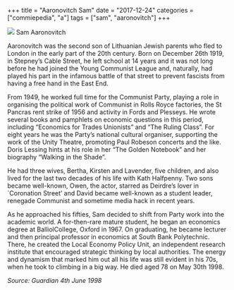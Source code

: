 +++
title = "Aaronovitch Sam"
date = "2017-12-24"
categories = ["commiepedia", "a"]
tags = ["sam", "aaronovitch"]
+++

 ![](https://grahamstevenson.me.uk/wp-content/uploads/2019/07/Aaronovitch-Sam-248x300.jpg) Sam Aaronovitch

Aaronovitch was the second son of Lithuanian Jewish parents who fled to London in the early part of the 20th century. Born on December 26th 1919, in Stepney’s Cable Street, he left school at 14 years and it was not long before he had joined the Young Communist League and, naturally, had played his part in the infamous battle of that street to prevent fascists from having a free hand in the East End.

From 1949, he worked full time for the Communist Party, playing a role in organising the political work of Communist in Rolls Royce factories, the St Pancras rent strike of 1956 and activity in Fords and Plesseys. He wrote several books and pamphlets on economic questions in this period, including “Economics for Trades Unionists” and “The Ruling Class”. For eight years he was the Party’s national cultural organiser, supporting the work of the Unity Theatre, promoting Paul Robeson concerts and the like. Doris Lessing hints at his role in her “The Golden Notebook” and her biography “Walking in the Shade”.

He had three wives, Bertha, Kirsten and Lavender, five children, and also lived for the last two decades of his life with Kath Halfpenny. Two sons became well-known, Owen, the actor, starred as Deirdre’s lover in \`Coronation Street’ and David became well-known as a student leader, renegade Communist and sometime media hack in recent years.

As he approached his fifties, Sam decided to shift from Party work into the academic world. A for-then-rare mature student, he began an economics degree at BalliolCollege, Oxford in 1967. On graduating, he became lecturer and then principal professor in economics at South Bank Polytechnic. There, he created the Local Economy Policy Unit, an independent research institute that encouraged strategic thinking by local authorities. The energy and dynamism that marked him out all his life was still evident in his 70s, when he took to climbing in a big way. He died aged 78 on May 30th 1998.

_Source: Guardian 4th June 1998_
